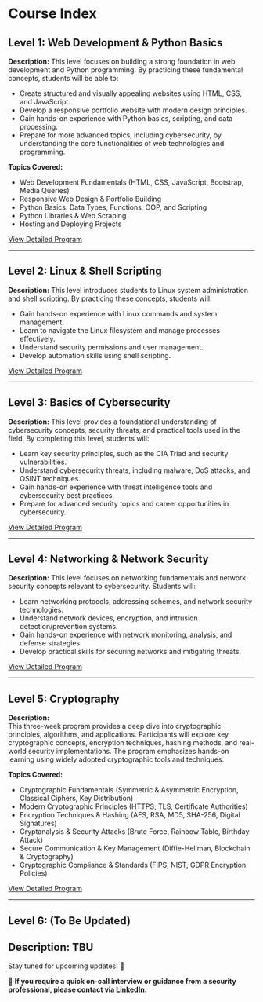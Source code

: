 # Course Index

## Level 1: Web Development & Python Basics

**Description:**
This level focuses on building a strong foundation in web development and Python programming. By practicing these fundamental concepts, students will be able to:
- Create structured and visually appealing websites using HTML, CSS, and JavaScript.
- Develop a responsive portfolio website with modern design principles.
- Gain hands-on experience with Python basics, scripting, and data processing.
- Prepare for more advanced topics, including cybersecurity, by understanding the core functionalities of web technologies and programming.

**Topics Covered:**
- Web Development Fundamentals (HTML, CSS, JavaScript, Bootstrap, Media Queries)
- Responsive Web Design & Portfolio Building
- Python Basics: Data Types, Functions, OOP, and Scripting
- Python Libraries & Web Scraping
- Hosting and Deploying Projects

[View Detailed Program](./../2web%20dev%20and%20python)

---

## Level 2: Linux & Shell Scripting

**Description:**
This level introduces students to Linux system administration and shell scripting. By practicing these concepts, students will:
- Gain hands-on experience with Linux commands and system management.
- Learn to navigate the Linux filesystem and manage processes effectively.
- Understand security permissions and user management.
- Develop automation skills using shell scripting.

[View Detailed Program](./../3linux)

---

## Level 3: Basics of Cybersecurity

**Description:**
This level provides a foundational understanding of cybersecurity concepts, security threats, and practical tools used in the field. By completing this level, students will:
- Learn key security principles, such as the CIA Triad and security vulnerabilities.
- Understand cybersecurity threats, including malware, DoS attacks, and OSINT techniques.
- Gain hands-on experience with threat intelligence tools and cybersecurity best practices.
- Prepare for advanced security topics and career opportunities in cybersecurity.

[View Detailed Program](./../4basicsofsec)

---

## Level 4: Networking & Network Security

**Description:**
This level focuses on networking fundamentals and network security concepts relevant to cybersecurity. Students will:
- Learn networking protocols, addressing schemes, and network security technologies.
- Understand network devices, encryption, and intrusion detection/prevention systems.
- Gain hands-on experience with network monitoring, analysis, and defense strategies.
- Develop practical skills for securing networks and mitigating threats.

[View Detailed Program](./../5netwrk)

---  

## Level 5: Cryptography  

**Description:**  
This three-week program provides a deep dive into cryptographic principles, algorithms, and applications. Participants will explore key cryptographic concepts, encryption techniques, hashing methods, and real-world security implementations. The program emphasizes hands-on learning using widely adopted cryptographic tools and techniques.  

**Topics Covered:**  
- Cryptographic Fundamentals (Symmetric & Asymmetric Encryption, Classical Ciphers, Key Distribution)  
- Modern Cryptographic Principles (HTTPS, TLS, Certificate Authorities)  
- Encryption Techniques & Hashing (AES, RSA, MD5, SHA-256, Digital Signatures)  
- Cryptanalysis & Security Attacks (Brute Force, Rainbow Table, Birthday Attack)  
- Secure Communication & Key Management (Diffie-Hellman, Blockchain & Cryptography)  
- Cryptographic Compliance & Standards (FIPS, NIST, GDPR Encryption Policies)  

[View Detailed Program](./../6crypto)  

---

## Level 6: **(To Be Updated)**

**Description:**
TBU
---

Stay tuned for upcoming updates! 🚀

📩 **If you require a quick on-call interview or guidance from a security professional, please contact via [LinkedIn](https://www.linkedin.com/in/manas-ramesh-9a7ba4149/).**  


